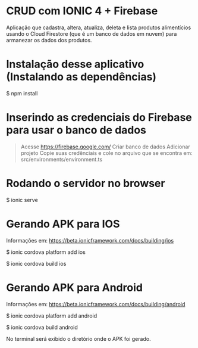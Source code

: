 # CRUD com IONIC 4 + Firebase
 Aplicação que cadastra, altera, atualiza, deleta e lista produtos alimentícios usando o Cloud Firestore (que é um banco de dados em nuvem) para armanezar os dados dos produtos.

# Instalação desse aplicativo (Instalando as dependências)
$ npm install

# Inserindo as credenciais do Firebase para usar o banco de dados
> Acesse https://firebase.google.com/
> Criar banco de dados
> Adicionar projeto
Copie suas credênciais e cole no arquivo que se encontra em:
src/environments/environment.ts

# Rodando o servidor no browser
$ ionic serve

# Gerando APK para IOS
Informações em: https://beta.ionicframework.com/docs/building/ios

$ ionic cordova platform add ios

$ ionic cordova build ios


# Gerando APK para Android
Informações em: https://beta.ionicframework.com/docs/building/android

$ ionic cordova platform add android

$ ionic cordova build android

No terminal será exibido o diretório onde o APK foi gerado.


